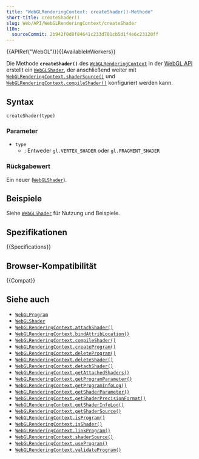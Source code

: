 ```yaml
---
title: "WebGLRenderingContext: createShader()-Methode"
short-title: createShader()
slug: Web/API/WebGLRenderingContext/createShader
l10n:
  sourceCommit: 2b942f0d8f84641c233d701cb5d1f4e6c23120ff
---
```


{{APIRef("WebGL")}}{{AvailableInWorkers}}

Die Methode **`createShader()`** des [`WebGLRenderingContext`](/de/docs/Web/API/WebGLRenderingContext) in der [WebGL API](/de/docs/Web/API/WebGL_API) erstellt ein [`WebGLShader`](/de/docs/Web/API/WebGLShader), der anschließend weiter mit [`WebGLRenderingContext.shaderSource()`](/de/docs/Web/API/WebGLRenderingContext/shaderSource) und [`WebGLRenderingContext.compileShader()`](/de/docs/Web/API/WebGLRenderingContext/compileShader) konfiguriert werden kann.

## Syntax

```js-nolint
createShader(type)
```

### Parameter

- `type`
  - : Entweder `gl.VERTEX_SHADER` oder `gl.FRAGMENT_SHADER`

### Rückgabewert

Ein neuer ([`WebGLShader`](/de/docs/Web/API/WebGLShader)).

## Beispiele

Siehe [`WebGLShader`](/de/docs/Web/API/WebGLShader) für Nutzung und Beispiele.

## Spezifikationen

{{Specifications}}

## Browser-Kompatibilität

{{Compat}}

## Siehe auch

- [`WebGLProgram`](/de/docs/Web/API/WebGLProgram)
- [`WebGLShader`](/de/docs/Web/API/WebGLShader)
- [`WebGLRenderingContext.attachShader()`](/de/docs/Web/API/WebGLRenderingContext/attachShader)
- [`WebGLRenderingContext.bindAttribLocation()`](/de/docs/Web/API/WebGLRenderingContext/bindAttribLocation)
- [`WebGLRenderingContext.compileShader()`](/de/docs/Web/API/WebGLRenderingContext/compileShader)
- [`WebGLRenderingContext.createProgram()`](/de/docs/Web/API/WebGLRenderingContext/createProgram)
- [`WebGLRenderingContext.deleteProgram()`](/de/docs/Web/API/WebGLRenderingContext/deleteProgram)
- [`WebGLRenderingContext.deleteShader()`](/de/docs/Web/API/WebGLRenderingContext/deleteShader)
- [`WebGLRenderingContext.detachShader()`](/de/docs/Web/API/WebGLRenderingContext/detachShader)
- [`WebGLRenderingContext.getAttachedShaders()`](/de/docs/Web/API/WebGLRenderingContext/getAttachedShaders)
- [`WebGLRenderingContext.getProgramParameter()`](/de/docs/Web/API/WebGLRenderingContext/getProgramParameter)
- [`WebGLRenderingContext.getProgramInfoLog()`](/de/docs/Web/API/WebGLRenderingContext/getProgramInfoLog)
- [`WebGLRenderingContext.getShaderParameter()`](/de/docs/Web/API/WebGLRenderingContext/getShaderParameter)
- [`WebGLRenderingContext.getShaderPrecisionFormat()`](/de/docs/Web/API/WebGLRenderingContext/getShaderPrecisionFormat)
- [`WebGLRenderingContext.getShaderInfoLog()`](/de/docs/Web/API/WebGLRenderingContext/getShaderInfoLog)
- [`WebGLRenderingContext.getShaderSource()`](/de/docs/Web/API/WebGLRenderingContext/getShaderSource)
- [`WebGLRenderingContext.isProgram()`](/de/docs/Web/API/WebGLRenderingContext/isProgram)
- [`WebGLRenderingContext.isShader()`](/de/docs/Web/API/WebGLRenderingContext/isShader)
- [`WebGLRenderingContext.linkProgram()`](/de/docs/Web/API/WebGLRenderingContext/linkProgram)
- [`WebGLRenderingContext.shaderSource()`](/de/docs/Web/API/WebGLRenderingContext/shaderSource)
- [`WebGLRenderingContext.useProgram()`](/de/docs/Web/API/WebGLRenderingContext/useProgram)
- [`WebGLRenderingContext.validateProgram()`](/de/docs/Web/API/WebGLRenderingContext/validateProgram)
